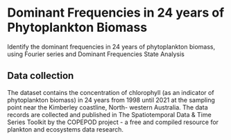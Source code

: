 # Dominant Frequencies in 24 years of Phytoplankton Biomass
Identify the dominant frequencies in 24 years of phytoplankton biomass, using Fourier series and Dominant Frequencies State Analysis 

## Data collection
The dataset contains the concentration of chlorophyll (as an indicator of phytoplankton biomass) in 24 years from 1998 until 2021 at the sampling point near the Kimberley coastline, North- western Australia. The data records are collected and published in The Spatiotemporal Data & Time Series Toolkit by the COPEPOD project - a free and compiled resource for plankton and ecosystems data research. 
